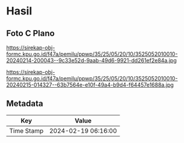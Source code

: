 # Hasil

## Foto C Plano

https://sirekap-obj-formc.kpu.go.id/f47a/pemilu/ppwp/35/25/05/20/10/3525052010010-20240214-200043--9c33e52d-9aab-49d6-9921-dd261ef2e84a.jpg

https://sirekap-obj-formc.kpu.go.id/f47a/pemilu/ppwp/35/25/05/20/10/3525052010010-20240215-014327--63b7564e-e10f-49a4-b9d4-f64457e1688a.jpg


## Metadata

| Key        | Value               |
| ---------- | ------------------- |
| Time Stamp | 2024-02-19 06:16:00 |



